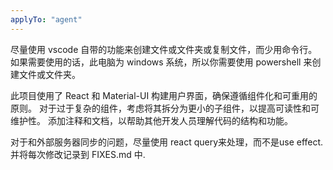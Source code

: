 ```yaml
---
applyTo: "agent"
---
```


尽量使用 vscode 自带的功能来创建文件或文件夹或复制文件，而少用命令行。如果需要使用的话，此电脑为 windows 系统，所以你需要使用 powershell 来创建文件或文件夹。

此项目使用了 React 和 Material-UI 构建用户界面，确保遵循组件化和可重用的原则。
对于过于复杂的组件，考虑将其拆分为更小的子组件，以提高可读性和可维护性。
添加注释和文档，以帮助其他开发人员理解代码的结构和功能。

对于和外部服务器同步的问题，尽量使用 react query来处理，而不是use effect.
并将每次修改记录到 FIXES.md 中.
